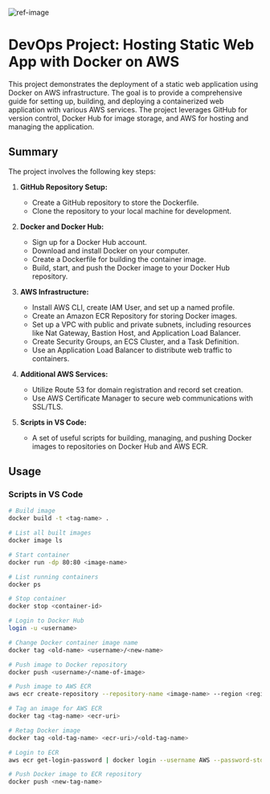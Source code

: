 ![ref-image](ref-iamge.png)
# DevOps Project: Hosting Static Web App with Docker on AWS

This project demonstrates the deployment of a static web application using Docker on AWS infrastructure. The goal is to provide a comprehensive guide for setting up, building, and deploying a containerized web application with various AWS services. The project leverages GitHub for version control, Docker Hub for image storage, and AWS for hosting and managing the application.

## Summary

The project involves the following key steps:

1. **GitHub Repository Setup:**
   - Create a GitHub repository to store the Dockerfile.
   - Clone the repository to your local machine for development.

2. **Docker and Docker Hub:**
   - Sign up for a Docker Hub account.
   - Download and install Docker on your computer.
   - Create a Dockerfile for building the container image.
   - Build, start, and push the Docker image to your Docker Hub repository.

3. **AWS Infrastructure:**
   - Install AWS CLI, create IAM User, and set up a named profile.
   - Create an Amazon ECR Repository for storing Docker images.
   - Set up a VPC with public and private subnets, including resources like Nat Gateway, Bastion Host, and Application Load Balancer.
   - Create Security Groups, an ECS Cluster, and a Task Definition.
   - Use an Application Load Balancer to distribute web traffic to containers.
  
4. **Additional AWS Services:**
   - Utilize Route 53 for domain registration and record set creation.
   - Use AWS Certificate Manager to secure web communications with SSL/TLS.

5. **Scripts in VS Code:**
   - A set of useful scripts for building, managing, and pushing Docker images to repositories on Docker Hub and AWS ECR.

## Usage

### Scripts in VS Code
```bash
# Build image
docker build -t <tag-name> .

# List all built images
docker image ls

# Start container
docker run -dp 80:80 <image-name>

# List running containers
docker ps

# Stop container
docker stop <container-id>

# Login to Docker Hub
login -u <username>

# Change Docker container image name
docker tag <old-name> <username>/<new-name>

# Push image to Docker repository
docker push <username>/<name-of-image>

# Push image to AWS ECR
aws ecr create-repository --repository-name <image-name> --region <region-name>

# Tag an image for AWS ECR
docker tag <tag-name> <ecr-uri>

# Retag Docker image
docker tag <old-tag-name> <ecr-uri>/<old-tag-name>

# Login to ECR
aws ecr get-login-password | docker login --username AWS --password-stdin <ecr-uri>

# Push Docker image to ECR repository
docker push <new-tag-name>
```
